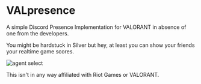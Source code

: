 # VALpresence

A simple Discord Presence Implementation for VALORANT in absence of one from the developers.

You might be hardstuck in Silver but hey, at least you can show your friends your realtime game scores.


![agent select](https://user-images.githubusercontent.com/40915503/117148671-2b89f480-add6-11eb-8a83-81d33ceb0af9.PNG)




This isn't in any way affiliated with Riot Games or VALORANT. 
